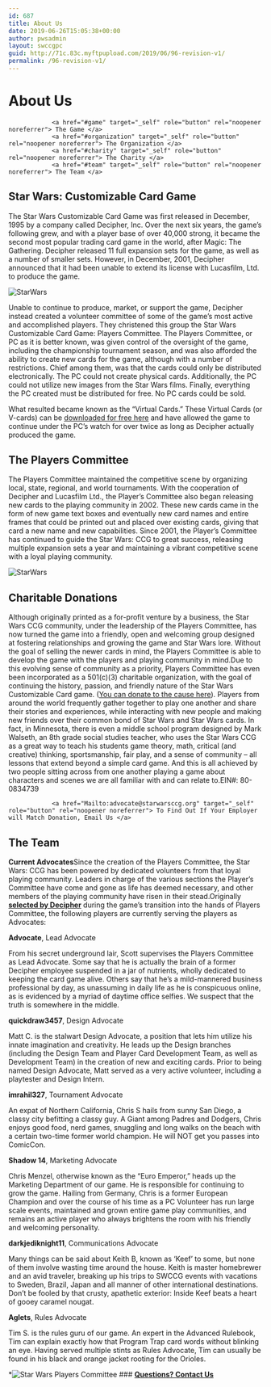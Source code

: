 ```yaml
---
id: 687
title: About Us
date: 2019-06-26T15:05:38+00:00
author: pwsadmin
layout: swccgpc
guid: http://71c.83c.myftpupload.com/2019/06/96-revision-v1/
permalink: /96-revision-v1/
---
```

# About Us 


				<a href="#game" target="_self" role="button" rel="noopener noreferrer"> The Game </a> 
				<a href="#organization" target="_self" role="button" rel="noopener noreferrer"> The Organization </a> 
				<a href="#charity" target="_self" role="button" rel="noopener noreferrer"> The Charity </a> 
				<a href="#team" target="_self" role="button" rel="noopener noreferrer"> The Team </a> 

## Star Wars: Customizable Card Game 

The Star Wars Customizable Card Game was first released in December, 1995 by a company called Decipher, Inc. Over the next six years, the game’s following grew, and with a player base of over 40,000 strong, it became the second most popular trading card game in the world, after Magic: The Gathering. Decipher released 11 full expansion sets for the game, as well as a number of smaller sets. However, in December, 2001, Decipher announced that it had been unable to extend its license with Lucasfilm, Ltd. to produce the game.

<img src="http://71c.83c.myftpupload.com/wp-content/uploads/2019/04/1.png" alt="StarWars" itemprop="image" /> 

Unable to continue to produce, market, or support the game, Decipher instead created a volunteer committee of some of the game’s most active and accomplished players. They christened this group the Star Wars Customizable Card Game: Players Committee. The Players Committee, or PC as it is better known, was given control of the oversight of the game, including the championship tournament season, and was also afforded the ability to create new cards for the game, although with a number of restrictions. Chief among them, was that the cards could only be distributed electronically. The PC could not create physical cards. Additionally, the PC could not utilize new images from the Star Wars films. Finally, everything the PC created must be distributed for free. No PC cards could be sold.

What resulted became known as the “Virtual Cards.” These Virtual Cards (or V-cards) can be <a href="#" rel="noopener">downloaded for free here</a> and have allowed the game to continue under the PC’s watch for over twice as long as Decipher actually produced the game.

## The Players Committee 

The Players Committee maintained the competitive scene by organizing local, state, regional, and world tournaments. With the cooperation of Decipher and Lucasfilm Ltd., the Player’s Committee also began releasing new cards to the playing community in 2002. These new cards came in the form of new game text boxes and eventually new card names and entire frames that could be printed out and placed over existing cards, giving that card a new name and new capabilities. Since 2001, the Player’s Committee has continued to guide the Star Wars: CCG to great success, releasing multiple expansion sets a year and maintaining a vibrant competitive scene with a loyal playing community.

<img src="http://71c.83c.myftpupload.com/wp-content/uploads/2019/04/star-wars.png" alt="StarWars" itemprop="image" /> 

## Charitable Donations 

Although originally printed as a for-profit venture by a business, the Star Wars CCG community, under the leadership of the Players Committee, has now turned the game into a friendly, open and welcoming group designed at fostering relationships and growing the game and Star Wars lore. Without the goal of selling the newer cards in mind, the Players Committee is able to develop the game with the players and playing community in mind.Due to this evolving sense of community as a priority, Players Committee has even been incorporated as a 501(c)(3) charitable organization, with the goal of continuing the history, passion, and friendly nature of the Star Wars Customizable Card game. ([You can donate to the cause here](http://71c.83c.myftpupload.com/donations/)). Players from around the world frequently gather together to play one another and share their stories and experiences, while interacting with new people and making new friends over their common bond of Star Wars and Star Wars cards. In fact, in Minnesota, there is even a middle school program designed by Mark Walseth, an 8th grade social studies teacher, who uses the Star Wars CCG as a great way to teach his students game theory, math, critical (and creative) thinking, sportsmanship, fair play, and a sense of community – all lessons that extend beyond a simple card game. And this is all achieved by two people sitting across from one another playing a game about characters and scenes we are all familiar with and can relate to.EIN#: 80-0834739


				<a href="Mailto:advocate@starwarsccg.org" target="_self" role="button" rel="noopener noreferrer"> To Find Out If Your Employer will Match Donation, Email Us </a> 

## The Team 

**Current Advocates**Since the creation of the Players Committee, the Star Wars: CCG has been powered by dedicated volunteers from that loyal playing community. Leaders in charge of the various sections the Player’s Committee have come and gone as life has deemed necessary, and other members of the playing community have risen in their stead.Originally **<a href="http://decipher.ruddog.com/starwars/playerscommittee1.html" target="_blank" rel="noopener noreferrer">selected by Decipher</a>** during the game’s transition into the hands of Players Committee, the following players are currently serving the players as Advocates:

**Advocate**, Lead Advocate

From his secret underground lair, Scott supervises the Players Committee as Lead Advocate. Some say that he is actually the brain of a former Decipher employee suspended in a jar of nutrients, wholly dedicated to keeping the card game alive. Others say that he’s a mild-mannered business professional by day, as unassuming in daily life as he is conspicuous online, as is evidenced by a myriad of daytime office selfies. We suspect that the truth is somewhere in the middle.

**quickdraw3457**, Design Advocate

Matt C. is the stalwart Design Advocate, a position that lets him utilize his innate imagination and creativity. He leads up the Design branches (including the Design Team and Player Card Development Team, as well as Development Team) in the creation of new and exciting cards. Prior to being named Design Advocate, Matt served as a very active volunteer, including a playtester and Design Intern.

**imrahil327**, Tournament Advocate

An expat of Northern California, Chris S hails from sunny San Diego, a classy city befitting a classy guy. A Giant among Padres and Dodgers, Chris enjoys good food, nerd games, snuggling and long walks on the beach with a certain two-time former world champion. He will NOT get you passes into ComicCon.

**Shadow 14**, Marketing Advocate

Chris Menzel, otherwise known as the “Euro Emperor,” heads up the Marketing Department of our game. He is responsible for continuing to grow the game. Hailing from Germany, Chris is a former European Champion and over the course of his time as a PC Volunteer has run large scale events, maintained and grown entire game play communities, and remains an active player who always brightens the room with his friendly and welcoming personality.

**darkjediknight11**, Communications Advocate

Many things can be said about Keith B, known as ‘Keef’ to some, but none of them involve wasting time around the house. Keith is master homebrewer and an avid traveler, breaking up his trips to SWCCG events with vacations to Sweden, Brazil, Japan and all manner of other international destinations. Don’t be fooled by that crusty, apathetic exterior: Inside Keef beats a heart of gooey caramel nougat.

**Aglets**, Rules Advocate

Tim S. is the rules guru of our game. An expert in the Advanced Rulebook, Tim can explain exactly how that Program Trap card words without blinking an eye. Having served multiple stints as Rules Advocate, Tim can usually be found in his black and orange jacket rooting for the Orioles.

  *![Star Wars Players Committee](http://71c.83c.myftpupload.com/wp-content/uploads/2019/04/003.png) 
    ### **[Questions? Contact Us](#)**